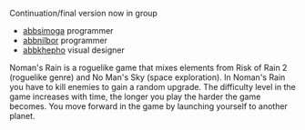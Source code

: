 Continuation/final version now in group

* [abbsimoga](https://github.com/abbsimoga) programmer
* [abbnilbor](https://github.com/nilbor) programmer
* [abbkhepho](https://github.com/abbkhepho) visual designer

Noman's Rain is a roguelike game that mixes elements from Risk of Rain 2 (roguelike genre) and No Man's Sky (space exploration). In Noman's Rain you have to kill enemies to gain a random upgrade. The difficulty level in the game increases with time, the longer you play the harder the game becomes. You move forward in the game by launching yourself to another planet.
